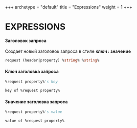 +++
archetype = "default"
title = "Expressions"
weight = 1
+++
# EXPRESSIONS
#### Заголовок запроса
Создает новый заголовок запроса в стиле **ключ : значение**
```vb
request (header|property) %string% %string%
```

#### Ключ заголовка запроса
```vb
%request property%'s key
```
```vb
key of %request property%
```

#### Значение заголовка запроса
```vb
%request property%'s value
```
```vb
value of %request property%
```